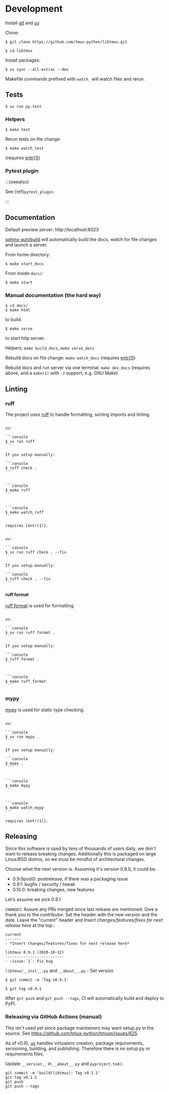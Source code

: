 # Development

Install [git] and [uv]

Clone:

```console
$ git clone https://github.com/tmux-python/libtmux.git
```

```console
$ cd libtmux
```

Install packages:

```console
$ uv sync --all-extras --dev
```

[installation documentation]: https://docs.astral.sh/uv/getting-started/installation/
[git]: https://git-scm.com/
[uv]: https://github.com/astral-sh/uv

Makefile commands prefixed with `watch_` will watch files and rerun.

## Tests

```console
$ uv run py.test
```

### Helpers

```console
$ make test
```

Rerun tests on file change:

```console
$ make watch_test
```

(requires [entr(1)])

### Pytest plugin

:::{seealso}

See {ref}`pytest_plugin`.

:::

## Documentation

Default preview server: http://localhost:8023

[sphinx-autobuild] will automatically build the docs, watch for file changes and launch a server.

From home directory:
```console
$ make start_docs
```

From inside `docs/`:
```console
$ make start
```

[sphinx-autobuild]: https://github.com/executablebooks/sphinx-autobuild

### Manual documentation (the hard way)

```console
$ cd docs/
$ make html
```

to build.

```console
$ make serve
```

to start http server.

Helpers: `make build_docs`, `make serve_docs`

Rebuild docs on file change: `make watch_docs` (requires [entr(1)])

Rebuild docs and run server via one terminal: `make dev_docs` (requires above, and a `make(1)` with
`-J` support, e.g. GNU Make)

## Linting

### ruff

The project uses [ruff] to handle formatting, sorting imports and linting.

````{tab} Command

uv:

```console
$ uv run ruff
```

If you setup manually:

```console
$ ruff check .
```

````

````{tab} make

```console
$ make ruff
```

````

````{tab} Watch

```console
$ make watch_ruff
```

requires [entr(1)].

````

````{tab} Fix files

uv:

```console
$ uv run ruff check . --fix
```

If you setup manually:

```console
$ ruff check . --fix
```

````

#### ruff format

[ruff format] is used for formatting.

````{tab} Command

uv:

```console
$ uv run ruff format .
```

If you setup manually:

```console
$ ruff format .
```

````

````{tab} make

```console
$ make ruff_format
```

````

### mypy

[mypy] is used for static type checking.

````{tab} Command

uv:

```console
$ uv run mypy .
```

If you setup manually:

```console
$ mypy .
```

````

````{tab} make

```console
$ make mypy
```

````

````{tab} Watch

```console
$ make watch_mypy
```

requires [entr(1)].
````

## Releasing

Since this software is used by tens of thousands of users daily, we don't want
to release breaking changes. Additionally this is packaged on large Linux/BSD
distros, so we must be mindful of architectural changes.

Choose what the next version is. Assuming it's version 0.9.0, it could be:

- 0.9.0post0: postrelease, if there was a packaging issue
- 0.9.1: bugfix / security / tweak
- 0.10.0: breaking changes, new features

Let's assume we pick 0.9.1

`CHANGES`: Assure any PRs merged since last release are mentioned. Give a
thank you to the contributor. Set the header with the new version and the date.
Leave the "current" header and _Insert changes/features/fixes for next release here_ at
the top::

    current
    -------
    - *Insert changes/features/fixes for next release here*

    libtmux 0.9.1 (2020-10-12)
    --------------------------
    - :issue:`1`: Fix bug

`libtmux/__init__.py` and `__about__.py` - Set version

```console
$ git commit -m 'Tag v0.9.1'
```

```console
$ git tag v0.9.1
```

After `git push` and `git push --tags`, CI will automatically build and deploy
to PyPI.

### Releasing via GitHub Actions (manual)

This isn't used yet since package maintainers may want setup.py in the source.
See https://github.com/tmux-python/tmuxp/issues/625.

As of v0.10, [uv] handles virtualenv creation, package requirements, versioning,
building, and publishing. Therefore there is no setup.py or requirements files.

Update `__version__` in `__about__.py` and `pyproject.toml`:

```console
git commit -m 'build(libtmux): Tag v0.1.1'
git tag v0.1.1
git push
git push --tags
```

[twine]: https://twine.readthedocs.io/
[uv]: https://github.com/astral-sh/uv
[entr(1)]: http://eradman.com/entrproject/
[`entr(1)`]: http://eradman.com/entrproject/
[ruff format]: https://docs.astral.sh/ruff/formatter/
[ruff]: https://ruff.rs
[mypy]: http://mypy-lang.org/
